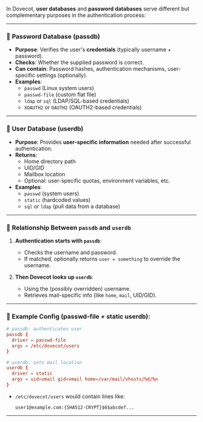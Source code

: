 In Dovecot, **user databases** and **password databases** serve different but complementary purposes in the authentication process:

---

### 🔐 **Password Database (passdb)**

- **Purpose**: Verifies the user's **credentials** (typically username + password).
- **Checks**: Whether the supplied password is correct.
- **Can contain**: Password hashes, authentication mechanisms, user-specific settings (optionally).
- **Examples**:
  - `passwd` (Linux system users)
  - `passwd-file` (custom flat file)
  - `ldap` or `sql` (LDAP/SQL-based credentials)
  - `XOAUTH2` or `OAUTH2` (OAUTH2-based credentials)

---

### 👤 **User Database (userdb)**

- **Purpose**: Provides **user-specific information** needed after successful authentication.
- **Returns**:
  - Home directory path
  - UID/GID
  - Mailbox location
  - Optional: user-specific quotas, environment variables, etc.
- **Examples**:
  - `passwd` (system users)
  - `static` (hardcoded values)
  - `sql` or `ldap` (pull data from a database)

---

### 🔄 **Relationship Between `passdb` and `userdb`**

1. **Authentication starts with `passdb`**:
   - Checks the username and password.
   - If matched, optionally returns `user = something` to override the username.

2. **Then Dovecot looks up `userdb`**:
   - Using the (possibly overridden) username.
   - Retrieves mail-specific info (like `home`, `mail`, UID/GID).

---

### 🧠 Example Config (passwd-file + static userdb):

```conf
# passdb: authenticates user
passdb {
  driver = passwd-file
  args = /etc/dovecot/users
}

# userdb: sets mail location
userdb {
  driver = static
  args = uid=vmail gid=vmail home=/var/mail/vhosts/%d/%n
}
```

- `/etc/dovecot/users` would contain lines like:
  ```
  user1@example.com:{SHA512-CRYPT}$6$abcdef...
  ```

---

